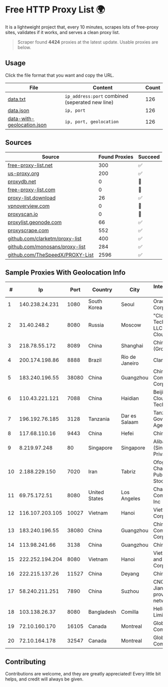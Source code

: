 
# Free HTTP Proxy List 🌍

It is a lightweight project that, every 10 minutes, scrapes lots of free-proxy sites, validates if it works, and serves a clean proxy list.


> Scraper found **4424** proxies at the latest update. Usable proxies are below.

## Usage

Click the file format that you want and copy the URL.


|File|Content|Count|
|----|-------|-----|
|[data.txt](https://raw.githubusercontent.com/themiralay/Proxy-List-World/master/data.txt)|`ip_address:port` combined (seperated new line)|126|
|[data.json](https://raw.githubusercontent.com/themiralay/Proxy-List-World/master/data.json)|`ip, port`|126|
|[data-with-geolocation.json](https://raw.githubusercontent.com/themiralay/Proxy-List-World/master/data-with-geolocation.json)|`ip, port, geolocation`|126|

## Sources

|Source|Found Proxies|Succeed|
|------|-------------|-------|
|[free-proxy-list.net](https://free-proxy-list.net)|300|✅|
|[us-proxy.org](https://www.us-proxy.org)|200|✅|
|[proxydb.net](http://proxydb.net)|0|🚫|
|[free-proxy-list.com](https://free-proxy-list.com/?page=&port=&type%5B%5D=http&type%5B%5D=https&up_time=0&search=Search)|0|🚫|
|[proxy-list.download](https://www.proxy-list.download/HTTP)|26|✅|
|[vpnoverview.com](https://vpnoverview.com/privacy/anonymous-browsing/free-proxy-servers)|0|🚫|
|[proxyscan.io](https://www.proxyscan.io)|0|🚫|
|[proxylist.geonode.com](https://proxylist.geonode.com/api/proxy-list?limit=300&page=1&sort_by=lastChecked&sort_type=desc&protocols=http,https)|66|✅|
|[proxyscrape.com](https://api.proxyscrape.com/v2/?request=displayproxies&protocol=http&timeout=10000&country=all&ssl=all&anonymity=all)|552|✅|
|[github.com/clarketm/proxy-list](https://raw.githubusercontent.com/clarketm/proxy-list/master/proxy-list-raw.txt)|400|✅|
|[github.com/monosans/proxy-list](https://raw.githubusercontent.com/monosans/proxy-list/main/proxies/http.txt)|284|✅|
|[github.com/TheSpeedX/PROXY-List](https://raw.githubusercontent.com/TheSpeedX/PROXY-List/master/http.txt)|2596|✅|


## Sample Proxies With Geolocation Info

|#|Ip|Port|Country|City|Internet Service Provider|
|-|--|----|-------|----|-------------------------|
|1|140.238.24.231|1080|South Korea|Seoul|Oracle Corporation|
|2|31.40.248.2|8080|Russia|Moscow|"Cloud Technologies" LLC trading as Cloud.ru|
|3|218.78.55.172|8089|China|Shanghai|China Telecom (Group)|
|4|200.174.198.86|8888|Brazil|Rio de Janeiro|Claro S.A|
|5|183.240.196.55|38080|China|Guangzhou|China Mobile Communications Corporation|
|6|110.43.221.121|7088|China|Haidian|Beijing Kingsoft Cloud Internet Technology Co|
|7|196.192.76.185|3128|Tanzania|Dar es Salaam|Tanzania e-Government Agency|
|8|117.68.110.16|9443|China|Hefei|China Telecom|
|9|8.219.97.248|80|Singapore|Singapore|Alibaba Cloud (Singapore) Private Limited|
|10|2.188.229.150|7020|Iran|Tabriz|Ofogh Koroush Chain Store Public Joint Stock|
|11|69.75.172.51|8080|United States|Los Angeles|Charter Communications Inc|
|12|116.107.203.105|10027|Vietnam|Hanoi|Viettel Corporation|
|13|183.240.196.55|38080|China|Guangzhou|China Mobile Communications Corporation|
|14|113.98.241.66|3138|China|Guangzhou|Chinanet|
|15|222.252.194.204|8080|Vietnam|Hanoi|VietNam Post and Telecom Corporation|
|16|222.215.137.26|11527|China|Deyang|Chinanet|
|17|58.240.211.251|7890|China|Suzhou|CNC Group Jiangsu province network|
|18|103.138.26.37|8080|Bangladesh|Comilla|HelloTech Limited|
|19|72.10.160.170|16105|Canada|Montreal|GloboTech Communications|
|20|72.10.164.178|32547|Canada|Montreal|GloboTech Communications|



## Contributing

Contributions are welcome, and they are greatly appreciated! Every
little bit helps, and credit will always be given.

